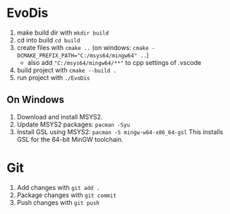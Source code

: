 # EvoDis

1. make build dir with `mkdir build`
2. cd into build `cd build`
3. create files with `cmake ..` (on windows: `cmake -DCMAKE_PREFIX_PATH="C:/msys64/mingw64" ..`)
    * also add `"C:/msys64/mingw64/**"` to cpp settings of .vscode
4. build project with `cmake --build .`
5. run project with `./EvoDis`

## On Windows
1. Download and install MSYS2.
2. Update MSYS2 packages: `pacman -Syu`
3. Install GSL using MSYS2: `pacman -S mingw-w64-x86_64-gsl`
This installs GSL for the 64-bit MinGW toolchain.

# Git

1. Add changes with `git add .`
2. Package changes with `git commit`
3. Push changes with `git push`
